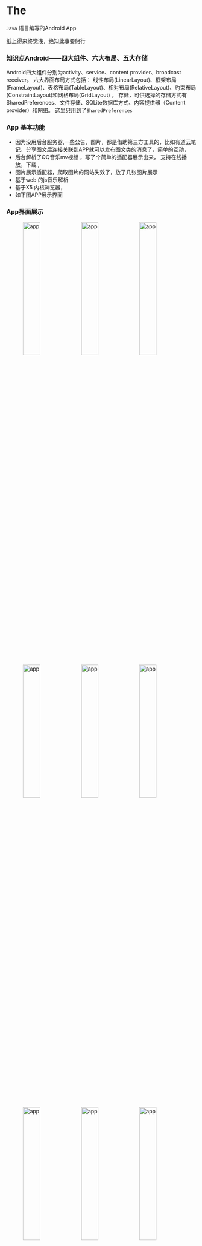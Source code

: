 # The
 `Java` 语言编写的Android App

 纸上得来终觉浅，绝知此事要躬行

### 知识点Android——四大组件、六大布局、五大存储

Android四大组件分别为activity、service、content provider、broadcast receiver。
六大界面布局方式包括： 线性布局(LinearLayout)、框架布局(FrameLayout)、表格布局(TableLayout)、相对布局(RelativeLayout)、约束布局(ConstraintLayout)和网格布局(GridLayout) 。
存储，可供选择的存储方式有SharedPreferences、文件存储、SQLite数据库方式、内容提供器（Content provider）和网络。 这里只用到了`SharedPreferences`

 ### App 基本功能
 - 因为没用后台服务器,一些公告，图片，都是借助第三方工具的，比如有道云笔记，分享图文后连接关联到APP就可以发布图文类的消息了，简单的互动，
 - 后台解析了QQ音乐mv视频 ，写了个简单的适配器展示出来， 支持在线播放，下载 ,
 - 图片展示适配器，爬取图片的网站失效了，放了几张图片展示
 - 基于web 的js音乐解析
 - 基于X5 内核浏览器，
 - 如下图APP展示界面

### App界面展示
<img align="right" src="https://naiop.github.io/images/the/app1.png" alt="app" width="30%" />
<img align="right" src="https://naiop.github.io/images/the/app2.png" alt="app" width="30%" />
<img align="right" src="https://naiop.github.io/images/the/app3.png" alt="app" width="30%" />
<img align="right" src="https://naiop.github.io/images/the/app4.png" alt="app" width="30%" />
<img align="right" src="https://naiop.github.io/images/the/app5.png" alt="app" width="30%"/>
<img align="right" src="https://naiop.github.io/images/the/app6.png" alt="app" width="30%" />
<img align="right" src="https://naiop.github.io/images/the/app7.png" alt="app" width="30%"/>
<img align="right" src="https://naiop.github.io/images/the/app8.png" alt="app" width="30%" />
<img align="right" src="https://naiop.github.io/images/the/app9.png" alt="app" width="30%" />
